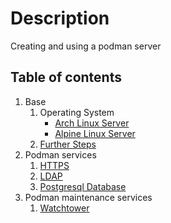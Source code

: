 # Description

Creating and using a podman server

## Table of contents

1. Base
    1. Operating System
        - [Arch Linux Server](base/operating-system/linux/arch/README.md)
        - [Alpine Linux Server](base/operating-system/linux/alpine/README.md)
    1. [Further Steps](base/further-steps/README.md)
2. Podman services
    1. [HTTPS](container/services/https/README.md)
    2. [LDAP](container/services/ldap/README.md)
    3. [Postgresql Database](container/services/db-postgresql/README.md)
3. Podman maintenance services
    1. [Watchtower](container/maintenance/watchtower/README.md)
